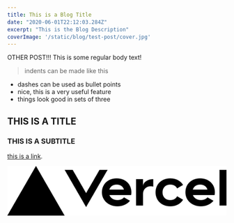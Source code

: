 ```yaml
---
title: This is a Blog Title
date: "2020-06-01T22:12:03.284Z"
excerpt: "This is the Blog Description"
coverImage: '/static/blog/test-post/cover.jpg'
---
```


OTHER POST!!! This is some regular body text!
> indents can be made like this

- dashes can be used as bullet points
- nice, this is a very useful feature
- things look good in sets of three

## THIS IS A TITLE

### THIS IS A SUBTITLE

[this is a link](https://somewebsite.com).

![alt text for image](../public/vercel.svg)